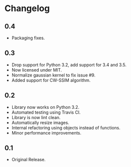 # Changelog

## 0.4

- Packaging fixes.

## 0.3

- Drop support for Python 3.2, add support for 3.4 and 3.5.
- Now licensed under MIT.
- Normalize gaussian kernel to fix issue #9.
- Added support for CW-SSIM algorithm.

## 0.2

- Library now works on Python 3.2.
- Automated testing using Travis CI.
- Library is now lint clean.
- Automatically resize images.
- Internal refactoring using objects instead of functions.
- Minor performance improvements.

## 0.1

- Original Release.
